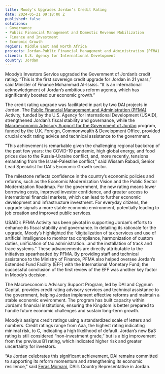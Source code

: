 ```yaml
---
title: Moody’s Upgrades Jordan’s Credit Rating
date: 2024-05-21 09:18:00 Z
published: false
solutions:
- Governance
- Public Financial Management and Domestic Revenue Mobilization
- Finance and Investment
- Economic Growth
regions: Middle East and North Africa
projects: Jordan—Public Financial Management and Administration (PFMA)
clients: U.S. Agency for International Development
country: Jordan
---
```


Moody’s Investors Service upgraded the Government of Jordan’s credit rating. “This is the first sovereign credit upgrade for Jordan in 21 years,” said Minister of Finance Mohammad Al-Ississ. “It is an international acknowledgment of Jordan’s ambitious reform agenda, which has significantly boosted our economic growth.”

The credit rating upgrade was facilitated in part by two DAI projects in Jordan. The [Public Financial Management and Administration (PFMA)](https://www.dai.com/our-work/projects/jordan-public-financial-management-and-administration-pfma-project) Activity, funded by the U.S. Agency for International Development (USAID), strengthened Jordan’s fiscal stability and governance, while the [Macroeconomic Advisory Support for the Government of Jordan](https://www.dai.com/our-work/projects/jordan-macroeconomic-advisory-support-for-the-government-of-jordan) program, funded by the U.K. Foreign, Commonwealth & Development Office, provided crucial credit rating advice and technical assistance to the government.

"This achievement is remarkable given the challenging regional backdrop of the past few years: the COVID-19 pandemic, high global energy, and food prices due to the Russia-Ukraine conflict, and, more recently, tensions emanating from the Israel-Palestine conflict," said Wissam Rabadi, Senior Lead Specialist for DAI's Economic Growth sector.

The milestone reflects confidence in the country’s economic policies and reforms, such as the Economic Modernization Vision and the Public Sector Modernization Roadmap. For the government, the new rating means lower borrowing costs, improved investor confidence, and greater access to international financial markets, which can lead to further economic development and infrastructure investment. For everyday citizens, the upgrade signals a more stable economic environment, potentially leading to job creation and improved public services.

USAID’s PFMA Activity has been pivotal in supporting Jordan’s efforts to enhance its fiscal stability and governance. In detailing its rationale for the upgrade, Moody’s highlighted the “digitalization of tax services and use of artificial intelligence to monitor tax compliance, harmonization of custom duties, unification of tax administration…and the installation of track and trace systems.” 
These advancements are directly attributable to the initiatives spearheaded by PFMA. By providing staff and technical assistance to the Ministry of Finance, PFMA also helped oversee Jordan’s Extended Fund Facility (EFF) with the International Monetary Fund; the successful conclusion of the first review of the EFF was another key factor in Moody’s decision.

The Macroeconomic Advisory Support Program, led by DAI and Cygnum Capital, provides credit rating advisory services and technical assistance to the government, helping Jordan implement effective reforms and maintain a stable economic environment. The program has built capacity within Jordan’s financial institutions, ensuring the Kingdom is better prepared to handle future economic challenges and sustain long-term growth.

Moody’s assigns credit ratings using a standardized scale of letters and numbers. Credit ratings range from Aaa, the highest rating indicating minimal risk, to C, indicating a high likelihood of default. Jordan’s new Ba3 rating is still considered “non-investment grade,” but is a big improvement from the previous B1 rating, which indicated higher risk and greater uncertainty for investors.

“As Jordan celebrates this significant achievement, DAI remains committed to supporting its reform momentum and strengthening its economic resilience,” said [Feras Momani](https://www.dai.com/who-we-are/our-team/feras-momani), DAI’s Country Representative in Jordan.